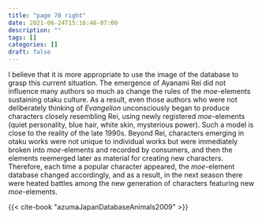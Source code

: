 ```yaml
---
title: "page 70 right"
date: 2021-06-24T15:16:48-07:00
description: ""
tags: []
categories: []
draft: false
---
```


I believe that it is more appropriate to use the image of the database to grasp this current situation. The emergence of Ayanami Rei
did not influence many authors so much as change the rules of the
*moe*-elements sustaining otaku culture. As a result, even those authors
who were not deliberately thinking of *Evangelion* unconsciously began to produce characters closely resembling Rei, using newly registered
*moe*-elements (quiet personality, blue hair, white skin, mysterious
power). Such a model is close to the reality of the late 1990s. Beyond
Rei, characters emerging in otaku works were not unique to individual
works but were immediately broken into *moe*-elements and recorded
by consumers, and then the elements reemerged later as material for
creating new characters. Therefore, each time a popular character appeared, the *moe*-element database changed accordingly, and as a result,
in the next season there were heated battles among the new generation of characters featuring new *moe*-elements.

{{< cite-book "azumaJapanDatabaseAnimals2009" >}}
